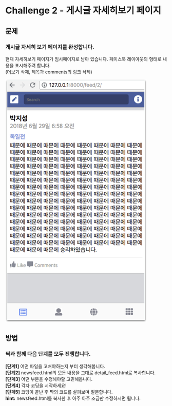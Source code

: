 # Challenge 2 - 게시글 자세히보기 페이지

## 문제

### 게시글 자세히 보기 페이지를 완성합니다.

현재 자세히보기 페이지가 임시페이지로 남아 있습니다. 페이스북 레이아웃의 형태로 내용을 표시해주려 합니다.  
\(더보기 삭제, 제목과 comments의 링크 삭제\)

![&#xBAA9;&#xD45C;](../../.gitbook/assets/image%20%2859%29.png)

## 방법

### 짝과 함께 다음 단계를 모두 진행합니다.

**\[단계1\]** 어떤 파일을 고쳐야하는지 부터 생각해봅니다.  
**\[단계2\]** newsfeed.html의 모든 내용을 그대로 detail\_feed.html로 복사합니다.  
**\[단계3\]** 어떤 부분을 수정해야할 고민해봅니다.  
**\[단계4\]** 각자 코딩을 시작하세요!  
**\[단계5\]** 코딩이 끝난 후 짝의 코드를 살펴보며 질문합니다.  
**hint:** newsfeed.html를 복사한 후 아주 아주 조금만 수정하시면 됩니다.

